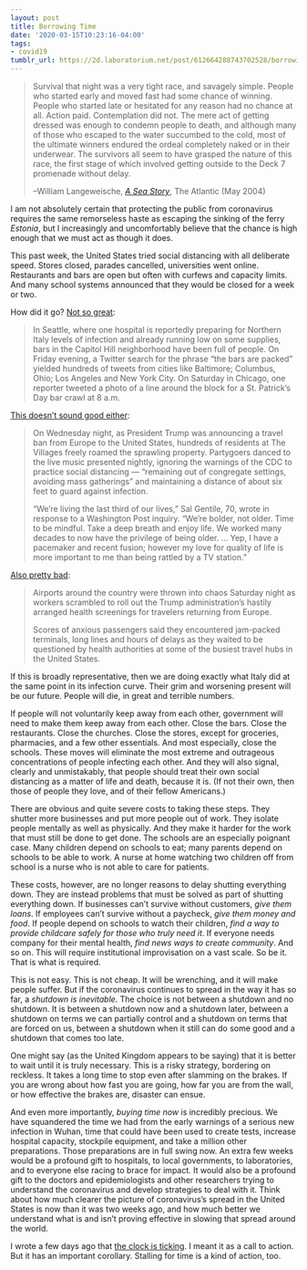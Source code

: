 ```yaml
---
layout: post
title: Borrowing Time
date: '2020-03-15T10:23:16-04:00'
tags:
- covid19
tumblr_url: https://2d.laboratorium.net/post/612664288743702528/borrowing-time
---
```

> Survival that night was a very tight race, and savagely simple. People who started early and moved fast had some chance of winning. People who started late or hesitated for any reason had no chance at all. Action paid. Contemplation did not. The mere act of getting dressed was enough to condemn people to death, and although many of those who escaped to the water succumbed to the cold, most of the ultimate winners endured the ordeal completely naked or in their underwear. The survivors all seem to have grasped the nature of this race, the first stage of which involved getting outside to the Deck 7 promenade without delay.
> 
> –William Langeweische, [_A Sea Story_](https://www.theatlantic.com/magazine/archive/2004/05/a-sea-story/302940/), The Atlantic (May 2004)

I am not absolutely certain that protecting the public from coronavirus requires the same remorseless haste as escaping the sinking of the ferry _Estonia_, but I increasingly and uncomfortably believe that the chance is high enough that we must act as though it does.

This past week, the United States tried social distancing with all deliberate speed. Stores closed, parades cancelled, universities went online. Restaurants and bars are open but often with curfews and capacity limits. And many school systems announced that they would be closed for a week or two.

How did it go? [Not so great](https://www.nytimes.com/2020/03/14/opinion/coronavirus-bars-lockdown.html):

> In Seattle, where one hospital is reportedly preparing for Northern Italy levels of infection and already running low on some supplies, bars in the Capitol Hill neighborhood have been full of people. On Friday evening, a Twitter search for the phrase “the bars are packed” yielded hundreds of tweets from cities like Baltimore; Columbus, Ohio; Los Angeles and New York City. On Saturday in Chicago, one reporter tweeted a photo of a line around the block for a St. Patrick’s Day bar crawl at 8 a.m.

[This doesn’t sound good either](https://www.washingtonpost.com/politics/2020/03/14/older-americans-are-more-worried-about-coronavirus-unless-theyre-republican/):

> On Wednesday night, as President Trump was announcing a travel ban from Europe to the United States, hundreds of residents at The Villages freely roamed the sprawling property. Partygoers danced to the live music presented nightly, ignoring the warnings of the CDC to practice social distancing — “remaining out of congregate settings, avoiding mass gatherings” and maintaining a distance of about six feet to guard against infection.
> 
> “We’re living the last third of our lives,” Sal Gentile, 70, wrote in response to a Washington Post inquiry. “We’re bolder, not older. Time to be mindful. Take a deep breath and enjoy life. We worked many decades to now have the privilege of being older. … Yep, I have a pacemaker and recent fusion; however my love for quality of life is more important to me than being rattled by a TV station.”

[Also pretty bad](https://www.washingtonpost.com/transportation/2020/03/14/europe-travel-ban-airport-delays/):

> Airports around the country were thrown into chaos Saturday night as workers scrambled to roll out the Trump administration’s hastily arranged health screenings for travelers returning from Europe.
> 
> Scores of anxious passengers said they encountered jam-packed terminals, long lines and hours of delays as they waited to be questioned by health authorities at some of the busiest travel hubs in the United States.

If this is broadly representative, then we are doing exactly what Italy did at the same point in its infection curve. Their grim and worsening present will be our future. People will die, in great and terrible numbers.

If people will not voluntarily keep away from each other, government will need to make them keep away from each other. Close the bars. Close the restaurants. Close the churches. Close the stores, except for groceries, pharmacies, and a few other essentials. And most especially, close the schools. These moves will eliminate the most extreme and outrageous concentrations of people infecting each other. And they will also signal, clearly and unmistakably, that people should treat their own social distancing as a matter of life and death, because it is. (If not their own, then those of people they love, and of their fellow Americans.)

There are obvious and quite severe costs to taking these steps. They shutter more businesses and put more people out of work. They isolate people mentally as well as physically. And they make it harder for the work that must still be done to get done. The schools are an especially poignant case. Many children depend on schools to eat; many parents depend on schools to be able to work. A nurse at home watching two children off from school is a nurse who is not able to care for patients.

These costs, however, are no longer reasons to delay shutting everything down. They are instead problems that must be solved as part of shutting everything down. If businesses can’t survive without customers, _give them loans_. If employees can’t survive without a paycheck, _give them money and food_. If people depend on schools to watch their children, _find a way to provide childcare safely for those who truly need it_. If everyone needs company for their mental health, _find news ways to create community_. And so on. This will require institutional improvisation on a vast scale. So be it. That is what is required.

This is not easy. This is not cheap. It will be wrenching, and it will make people suffer. But if the coronavirus continues to spread in the way it has so far, a _shutdown is inevitable_. The choice is not between a shutdown and no shutdown. It is between a shutdown now and a shutdown later, between a shutdown on terms we can partially control and a shutdown on terms that are forced on us, between a shutdown when it still can do some good and a shutdown that comes too late.

One might say (as the United Kingdom appears to be saying) that it is better to wait until it is truly necessary. This is a risky strategy, bordering on reckless. It takes a long time to stop even after slamming on the brakes. If you are wrong about how fast you are going, how far you are from the wall, or how effective the brakes are, disaster can ensue.

And even more importantly, _buying time now_ is incredibly precious. We have squandered the time we had from the early warnings of a serious new infection in Wuhan, time that could have been used to create tests, increase hospital capacity, stockpile equipment, and take a million other preparations. Those preparations are in full swing now. An extra few weeks would be a profound gift to hospitals, to local governments, to laboratories, and to everyone else racing to brace for impact. It would also be a profound gift to the doctors and epidemiologists and other researchers trying to understand the coronavirus and develop strategies to deal with it. Think about how much clearer the picture of coronavirus’s spread in the United States is now than it was two weeks ago, and how much better we understand what is and isn’t proving effective in slowing that spread around the world.

I wrote a few days ago that [the clock is ticking](https://2d.laboratorium.net/post/612395148724322304/taking-a-crisis-seriously). I meant it as a call to action. But it has an important corollary. Stalling for time is a kind of action, too.

